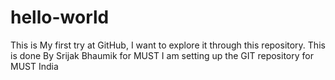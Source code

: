 # hello-world
This is My first try at GitHub, I want to explore it through this repository.
This is done By Srijak Bhaumik for MUST
I am setting up the GIT repository for MUST India
